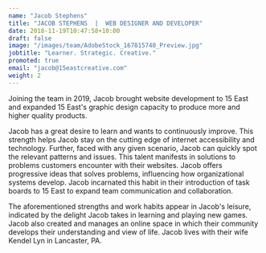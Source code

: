 ```yaml
---
name: "Jacob Stephens"
title: "JACOB STEPHENS  |  WEB DESIGNER AND DEVELOPER"
date: 2018-11-19T10:47:58+10:00
draft: false
image: "/images/team/AdobeStock_167815740_Preview.jpg"
jobtitle: "Learner. Strategic. Creative."
promoted: true
email: "jacob@15eastcreative.com"
weight: 2
---
```


Joining the team in 2019, Jacob brought website development to 15 East and expanded 15 East's graphic design capacity to produce more and higher quality&nbsp;products.

Jacob has a great desire to learn and wants to continuously improve. This strength helps Jacob stay on the cutting edge of internet accessibility and technology. Further, faced with any given scenario, Jacob can quickly spot the relevant patterns and issues. This talent manifests in solutions to problems customers encounter with their websites. Jacob offers progressive ideas that solves problems, influencing how organizational systems develop. Jacob incarnated this habit in their introduction of task boards to 15 East to expand team communication and&nbsp;collaboration.

The aforementioned strengths and work habits appear in Jacob's leisure, indicated by the delight Jacob takes in learning and playing new games. Jacob also created and manages an online space in which their community develops their understanding and view of life. Jacob lives with their wife Kendel Lyn in Lancaster,&nbsp;PA.
